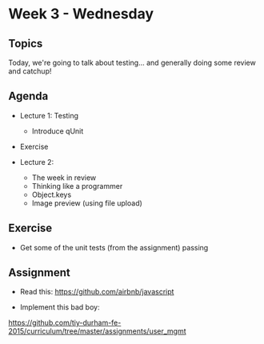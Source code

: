 # Week 3 - Wednesday

## Topics

Today, we're going to talk about testing... and generally doing
some review and catchup!

## Agenda

- Lecture 1: Testing
  - Introduce qUnit

- Exercise

- Lecture 2:
  - The week in review
  - Thinking like a programmer
  - Object.keys
  - Image preview (using file upload)

## Exercise

- Get some of the unit tests (from the assignment) passing

## Assignment

- Read this: https://github.com/airbnb/javascript

- Implement this bad boy:

https://github.com/tiy-durham-fe-2015/curriculum/tree/master/assignments/user_mgmt
